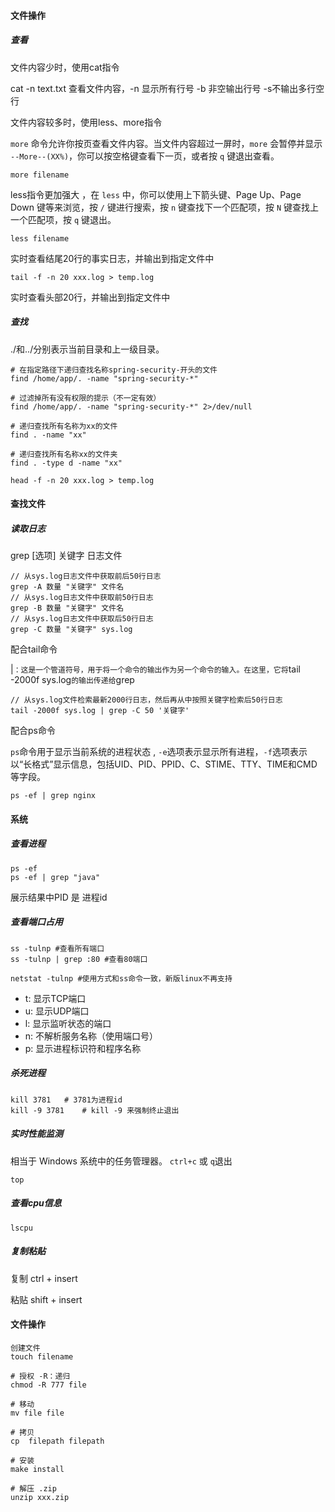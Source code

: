#### 文件操作

##### 查看

文件内容少时，使用cat指令

cat -n text.txt 查看文件内容，-n 显示所有行号 	-b 非空输出行号  -s不输出多行空行

文件内容较多时，使用less、more指令

 `more` 命令允许你按页查看文件内容。当文件内容超过一屏时，`more` 会暂停并显示 `--More--(XX%)`，你可以按空格键查看下一页，或者按 `q` 键退出查看。 

```
more filename
```

less指令更加强大 ，在 `less` 中，你可以使用上下箭头键、Page Up、Page Down 键等来浏览，按 `/` 键进行搜索，按 `n` 键查找下一个匹配项，按 `N` 键查找上一个匹配项，按 `q` 键退出。 

```
less filename
```

实时查看结尾20行的事实日志，并输出到指定文件中

```
tail -f -n 20 xxx.log > temp.log  
```

实时查看头部20行，并输出到指定文件中

##### 查找

 ./和../分别表示当前目录和上一级目录。

```
# 在指定路径下递归查找名称spring-security-开头的文件
find /home/app/. -name "spring-security-*" 

# 过滤掉所有没有权限的提示（不一定有效）
find /home/app/. -name "spring-security-*" 2>/dev/null

# 递归查找所有名称为xx的文件
find . -name "xx" 

# 递归查找所有名称xx的文件夹
find . -type d -name "xx" 
```

```
head -f -n 20 xxx.log > temp.log  
```

#### 查找文件



##### 读取日志

grep [选项] 关键字 日志文件

```
// 从sys.log日志文件中获取前后50行日志
grep -A 数量 "关键字" 文件名
// 从sys.log日志文件中获取前50行日志
grep -B 数量 "关键字" 文件名   
// 从sys.log日志文件中获取后50行日志
grep -C 数量 "关键字" sys.log 
```

配合tail命令

|`：这是一个管道符号，用于将一个命令的输出作为另一个命令的输入。在这里，它将`tail -2000f sys.log`的输出传递给`grep 

```
// 从sys.log文件检索最新2000行日志，然后再从中按照关键字检索后50行日志
tail -2000f sys.log | grep -C 50 '关键字'
```

配合ps命令

 `ps`命令用于显示当前系统的进程状态 , `-e`选项表示显示所有进程，`-f`选项表示以“长格式”显示信息，包括UID、PID、PPID、C、STIME、TTY、TIME和CMD等字段。 

```
ps -ef | grep nginx
```



#### 系统

##### 查看进程

```
ps -ef
ps -ef | grep "java"
```

展示结果中PID 是 进程id

##### 查看端口占用

```linux
ss -tulnp #查看所有端口
ss -tulnp | grep :80 #查看80端口

netstat -tulnp #使用方式和ss命令一致，新版linux不再支持
```

- t: 显示TCP端口
- u: 显示UDP端口
- l: 显示监听状态的端口
- n: 不解析服务名称（使用端口号）
- p: 显示进程标识符和程序名称

##### 杀死进程

```
kill 3781 	# 3781为进程id
kill -9 3781	# kill -9 来强制终止退出
```

##### 实时性能监测

相当于 Windows 系统中的任务管理器。 `ctrl+c` 或 `q`退出

```
top
```

##### 查看cpu信息

```
lscpu
```



##### 复制粘贴

复制 ctrl + insert

粘贴 shift + insert



#### 文件操作

```
创建文件
touch filename

# 授权 -R：递归
chmod -R 777 file

# 移动
mv file file

# 拷贝
cp  filepath filepath

# 安装
make install

# 解压 .zip
unzip xxx.zip
```






